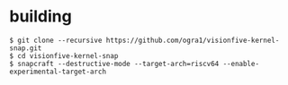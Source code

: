 # building

    $ git clone --recursive https://github.com/ogra1/visionfive-kernel-snap.git
    $ cd visionfive-kernel-snap
    $ snapcraft --destructive-mode --target-arch=riscv64 --enable-experimental-target-arch
